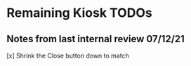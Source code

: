 # Remaining Kiosk TODOs

## Notes from last internal review 07/12/21

[x] Shrink the Close button down to match
